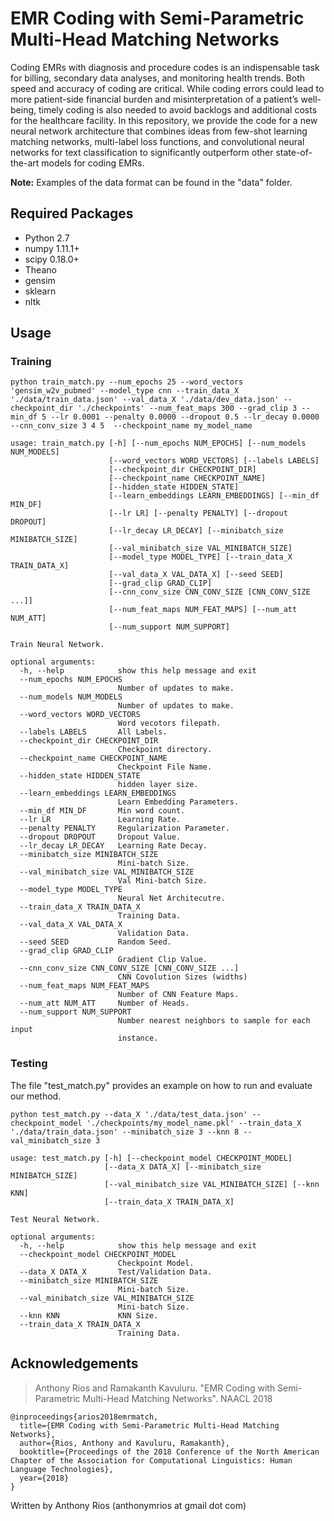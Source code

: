 # EMR Coding with Semi-Parametric Multi-Head Matching Networks

Coding EMRs with diagnosis and procedure codes is an indispensable task for billing, secondary data analyses, and monitoring health trends. Both speed and accuracy of coding are critical. While coding errors could lead to more patient-side financial burden and misinterpretation of a patient’s well-being, timely coding is also needed to avoid backlogs and additional costs for the healthcare facility. In this repository, we provide the code for a new neural network architecture that combines ideas from few-shot learning matching networks, multi-label loss functions, and convolutional neural networks for text classification to significantly outperform other state-of-the-art models for coding EMRs.

**Note:** Examples of the data format can be found in the "data" folder.

## Required Packages

- Python 2.7
- numpy 1.11.1+
- scipy 0.18.0+
- Theano
- gensim
- sklearn
- nltk

## Usage
### Training

```
python train_match.py --num_epochs 25 --word_vectors 'gensim_w2v_pubmed' --model_type cnn --train_data_X './data/train_data.json' --val_data_X './data/dev_data.json' --checkpoint_dir './checkpoints' --num_feat_maps 300 --grad_clip 3 --min_df 5 --lr 0.0001 --penalty 0.0000 --dropout 0.5 --lr_decay 0.0000 --cnn_conv_size 3 4 5  --checkpoint_name my_model_name
```

```
usage: train_match.py [-h] [--num_epochs NUM_EPOCHS] [--num_models NUM_MODELS]
                      [--word_vectors WORD_VECTORS] [--labels LABELS]
                      [--checkpoint_dir CHECKPOINT_DIR]
                      [--checkpoint_name CHECKPOINT_NAME]
                      [--hidden_state HIDDEN_STATE]
                      [--learn_embeddings LEARN_EMBEDDINGS] [--min_df MIN_DF]
                      [--lr LR] [--penalty PENALTY] [--dropout DROPOUT]
                      [--lr_decay LR_DECAY] [--minibatch_size MINIBATCH_SIZE]
                      [--val_minibatch_size VAL_MINIBATCH_SIZE]
                      [--model_type MODEL_TYPE] [--train_data_X TRAIN_DATA_X]
                      [--val_data_X VAL_DATA_X] [--seed SEED]
                      [--grad_clip GRAD_CLIP]
                      [--cnn_conv_size CNN_CONV_SIZE [CNN_CONV_SIZE ...]]
                      [--num_feat_maps NUM_FEAT_MAPS] [--num_att NUM_ATT]
                      [--num_support NUM_SUPPORT]

Train Neural Network.

optional arguments:
  -h, --help            show this help message and exit
  --num_epochs NUM_EPOCHS
                        Number of updates to make.
  --num_models NUM_MODELS
                        Number of updates to make.
  --word_vectors WORD_VECTORS
                        Word vecotors filepath.
  --labels LABELS       All Labels.
  --checkpoint_dir CHECKPOINT_DIR
                        Checkpoint directory.
  --checkpoint_name CHECKPOINT_NAME
                        Checkpoint File Name.
  --hidden_state HIDDEN_STATE
                        hidden layer size.
  --learn_embeddings LEARN_EMBEDDINGS
                        Learn Embedding Parameters.
  --min_df MIN_DF       Min word count.
  --lr LR               Learning Rate.
  --penalty PENALTY     Regularization Parameter.
  --dropout DROPOUT     Dropout Value.
  --lr_decay LR_DECAY   Learning Rate Decay.
  --minibatch_size MINIBATCH_SIZE
                        Mini-batch Size.
  --val_minibatch_size VAL_MINIBATCH_SIZE
                        Val Mini-batch Size.
  --model_type MODEL_TYPE
                        Neural Net Architecutre.
  --train_data_X TRAIN_DATA_X
                        Training Data.
  --val_data_X VAL_DATA_X
                        Validation Data.
  --seed SEED           Random Seed.
  --grad_clip GRAD_CLIP
                        Gradient Clip Value.
  --cnn_conv_size CNN_CONV_SIZE [CNN_CONV_SIZE ...]
                        CNN Covolution Sizes (widths)
  --num_feat_maps NUM_FEAT_MAPS
                        Number of CNN Feature Maps.
  --num_att NUM_ATT     Number of Heads.
  --num_support NUM_SUPPORT
                        Number nearest neighbors to sample for each input
                        instance.
```

### Testing

The file "test_match.py" provides an example on how to run and evaluate our method.

```
python test_match.py --data_X './data/test_data.json' --checkpoint_model './checkpoints/my_model_name.pkl' --train_data_X './data/train_data.json' --minibatch_size 3 --knn 8 --val_minibatch_size 3
```

```
usage: test_match.py [-h] [--checkpoint_model CHECKPOINT_MODEL]
                     [--data_X DATA_X] [--minibatch_size MINIBATCH_SIZE]
                     [--val_minibatch_size VAL_MINIBATCH_SIZE] [--knn KNN]
                     [--train_data_X TRAIN_DATA_X]

Test Neural Network.

optional arguments:
  -h, --help            show this help message and exit
  --checkpoint_model CHECKPOINT_MODEL
                        Checkpoint Model.
  --data_X DATA_X       Test/Validation Data.
  --minibatch_size MINIBATCH_SIZE
                        Mini-batch Size.
  --val_minibatch_size VAL_MINIBATCH_SIZE
                        Mini-batch Size.
  --knn KNN             KNN Size.
  --train_data_X TRAIN_DATA_X
                        Training Data.
```

## Acknowledgements

> Anthony Rios and Ramakanth Kavuluru. "EMR Coding with Semi-Parametric Multi-Head Matching Networks". NAACL 2018

```
@inproceedings{arios2018emrmatch,
  title={EMR Coding with Semi-Parametric Multi-Head Matching Networks},
  author={Rios, Anthony and Kavuluru, Ramakanth},
  booktitle={Proceedings of the 2018 Conference of the North American Chapter of the Association for Computational Linguistics: Human Language Technologies},
  year={2018}
}
```

Written by Anthony Rios (anthonymrios at gmail dot com)
